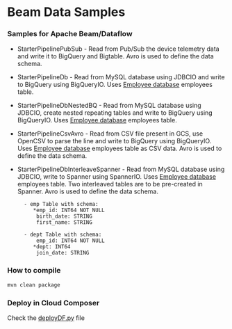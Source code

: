 Beam Data Samples 
==================

### Samples for Apache Beam/Dataflow 

- StarterPipelinePubSub - Read from Pub/Sub the device telemetry data and write it to BigQuery and Bigtable. Avro is used to define the data schema.


- StarterPipelineDb - Read from MySQL database using JDBCIO and write to BigQuery using BigQueryIO. Uses [Employee database](https://relational.fit.cvut.cz/dataset/Employee) employees table.


- StarterPipelineDbNestedBQ - Read from MySQL database using JDBCIO, create nested repeating tables and write to BigQuery using BigQueryIO. Uses [Employee database](https://relational.fit.cvut.cz/dataset/Employee) employees table. 


- StarterPipelineCsvAvro - Read from CSV file present in GCS, use OpenCSV to parse the line and write to BigQuery using BigQueryIO. Uses [Employee database](https://relational.fit.cvut.cz/dataset/Employee) employees table as CSV data. Avro is used to define the data schema.


- StarterPipelineDbInterleaveSpanner - Read from MySQL database using JDBCIO, write to Spanner using SpannerIO. Uses [Employee database](https://relational.fit.cvut.cz/dataset/Employee) employees table. Two interleaved tables are to be pre-created in Spanner. Avro is used to define the data schema.

	    - emp Table with schema:
	       *emp_id: INT64 NOT NULL
	        birth_date: STRING 
	        first_name: STRING 
	        
	    - dept Table with schema:
	        emp_id: INT64 NOT NULL
	       *dept: INT64 
	        join_date: STRING 

### How to compile
```bash
mvn clean package
```

### Deploy in Cloud Composer
Check the [deployDF.py](src/main/python/workflow/deployDF.py) file
